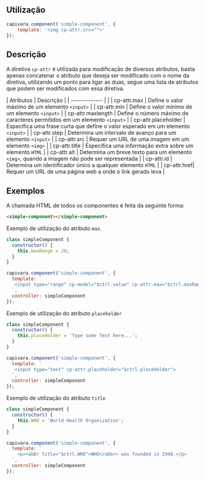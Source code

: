 ## Utilização

```js
capivara.component('simple-component', {
    template: '<img cp-attr.src="">'
});
```

## Descrição

A diretiva `cp-attr` é utilizada para modificação de diversos atributos, basta apenas concatenar o atributo que deseja ser modificado com o nome da diretiva, utilizando um ponto para ligar as duas, segue uma lista de atributos que podem ser modificados com essa diretiva.

| Atributos        | Descrição |
| -------------    | |
| cp-attr.max      | Define o valor máximo de um elemento `<input>` |
| cp-attr.min      | Define o valor mínimo de um elemento `<input>` |
| cp-attr.maxlength | Define o número máximo de caracteres permitidos em um elemento `<input>` |
| cp-attr.placeholder | Especifica uma frase curta que define o valor esperado em um elemento `<input>` |
| cp-attr.step | Determina um intervalo de avanço para um elemento `<input>` |
| cp-attr.src | Requer um URL de uma imagem em um elemento `<img>` |
| cp-attr.title | Especifica uma informação extra sobre um elemento `HTML` |
| cp-attr.alt | Determina um breve texto para um elemento `<img>`, quando a imagem não pode ser representada |
| cp-attr.id | Determina um identificador único a qualquer elemento `HTML` |
| cp-attr.href| Requer um URL de uma página web a onde o link gerado leva |

## Exemplos

A chamada HTML de todos os componentes é feita da seguinte forma:

```HTML
<simple-component></simple-component>
```

Exemplo de utilização do atributo `max`.

```js
class simpleComponent {
  constructor() {
    this.maxRange = 20;
  }
}

capivara.component('simple-component', {
  template: `
   <input type="range" cp-model="$ctrl.value" cp-attr.max="$ctrl.maxRange">
  `,
  controller: simpleComponent
});
```

Exemplo de utilização do atributo `placeholder`

```js
class simpleComponent {
  constructor() {
    this.placeHolder = 'Type some Text here...';
  }
}

capivara.component('simple-component', {
  template: `
   <input type="text" cp-attr.placeholder="$ctrl.placeHolder">
  `,
  controller: simpleComponent
});
```

Exemplo de utilização do atributo `title`

```js
class simpleComponent {
  constructor() {
    this.WHO = 'World Health Organization';
  }
}

capivara.component('simple-component', {
  template: `
    <p><abbr title="$ctrl.WHO">WHO</abbr> was founded in 1948.</p>
  `,
  controller: simpleComponent
});
```


